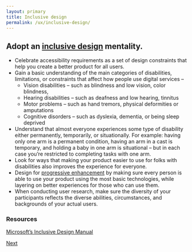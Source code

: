 ```yaml
---
layout: primary
title: Inclusive design
permalink: /ux/inclusive-design/
---
```


## Adopt an [inclusive design](http://inclusivedesignprinciples.org/) mentality.

- Celebrate accessibility requirements as a set of design constraints that help you create a better product for all users.
- Gain a basic understanding of the main categories of disabilities, limitations, or constraints that affect how people use digital services –
  - Vision disabilities – such as blindness and low vision, color blindness,
  - Hearing disabilities – such as deafness and low hearing, tinnitus
  - Motor problems – such as hand tremors, physical deformities or amputations
  - Cognitive disorders – such as dyslexia, dementia, or being sleep deprived
- Understand that almost everyone experiences some type of disability either permanently, temporarily, or situationally. For example: having only one arm is a permanent condition, having an arm in a cast is temporary, and holding a baby in one arm is situational – but in each case you’re restricted to completing tasks with one arm.
- Look for ways that making your product easier to use for folks with disabilities also improves the experience for everyone.
- Design for [progressive enhancement](https://articles.uie.com/progressive_enhancement/) by making sure every person is able to use your product using the most basic technologies, while layering on better experiences for those who can use them.
- When conducting user research, make sure the diversity of your participants reflects the diverse abilities, circumstances, and backgrounds of your actual users.

### Resources
[Microsoft’s Inclusive Design Manual](https://www.microsoft.com/en-us/design/inclusive)

<a class="usa-button button-next" href="{{ site.baseurl }}/ux/assistive-technology/">
  Next <i class="fa fa-chevron-right" aria-hidden="true"></i>
</a>
